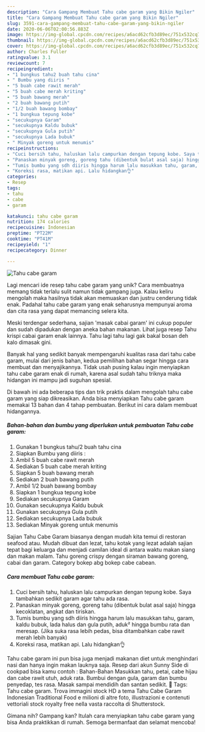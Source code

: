 ```yaml
---
description: "Cara Gampang Membuat Tahu cabe garam yang Bikin Ngiler"
title: "Cara Gampang Membuat Tahu cabe garam yang Bikin Ngiler"
slug: 3591-cara-gampang-membuat-tahu-cabe-garam-yang-bikin-ngiler
date: 2020-06-06T02:00:56.883Z
image: https://img-global.cpcdn.com/recipes/a6acd62cfb3d89ec/751x532cq70/tahu-cabe-garam-foto-resep-utama.jpg
thumbnail: https://img-global.cpcdn.com/recipes/a6acd62cfb3d89ec/751x532cq70/tahu-cabe-garam-foto-resep-utama.jpg
cover: https://img-global.cpcdn.com/recipes/a6acd62cfb3d89ec/751x532cq70/tahu-cabe-garam-foto-resep-utama.jpg
author: Charles Fuller
ratingvalue: 3.1
reviewcount: 7
recipeingredient:
- "1 bungkus tahu2 buah tahu cina"
- " Bumbu yang diiris "
- "5 buah cabe rawit merah"
- "5 buah cabe merah kriting"
- "5 buah bawang merah"
- "2 buah bawang putih"
- "1/2 buah bawang bombay"
- "1 bungkua tepung kobe"
- "secukupnya Garam"
- "secukupnya Kaldu bubuk"
- "secukupnya Gula putih"
- "secukupnya Lada bubuk"
- " Minyak goreng untuk menumis"
recipeinstructions:
- "Cuci bersih tahu, haluskan lalu campurkan dengan tepung kobe. Saya tambahkan sedikit garam agar tahu ada rasa."
- "Panaskan minyak goreng, goreng tahu (dibentuk bulat asal saja) hingga kecoklatan, angkat dan tiriskan."
- "Tumis bumbu yang sdh diiris hingga harum lalu masukkan tahu, garam, kaldu bubuk, lada halus dan gula putih, aduk² hingga bumbu rata dan meresap. (Jika suka rasa lebih pedas, bisa ditambahkan cabe rawit merah lebih banyak)"
- "Koreksi rasa, matikan api. Lalu hidangkan👌"
categories:
- Resep
tags:
- tahu
- cabe
- garam

katakunci: tahu cabe garam 
nutrition: 174 calories
recipecuisine: Indonesian
preptime: "PT22M"
cooktime: "PT41M"
recipeyield: "1"
recipecategory: Dinner

---
```



![Tahu cabe garam](https://img-global.cpcdn.com/recipes/a6acd62cfb3d89ec/751x532cq70/tahu-cabe-garam-foto-resep-utama.jpg)

Lagi mencari ide resep tahu cabe garam yang unik? Cara membuatnya memang tidak terlalu sulit namun tidak gampang juga. Kalau keliru mengolah maka hasilnya tidak akan memuaskan dan justru cenderung tidak enak. Padahal tahu cabe garam yang enak seharusnya mempunyai aroma dan cita rasa yang dapat memancing selera kita.

Meski terdengar sederhana, sajian &#39;masak cabai garam&#39; ini cukup populer dan sudah dipadukan dengan aneka bahan makanan. Lihat juga resep Tahu krispi cabai garam enak lainnya. Tahu lagi tahu lagi gak bakal bosan deh kalo dimasak gini.

Banyak hal yang sedikit banyak mempengaruhi kualitas rasa dari tahu cabe garam, mulai dari jenis bahan, kedua pemilihan bahan segar hingga cara membuat dan menyajikannya. Tidak usah pusing kalau ingin menyiapkan tahu cabe garam enak di rumah, karena asal sudah tahu triknya maka hidangan ini mampu jadi suguhan spesial.


Di bawah ini ada beberapa tips dan trik praktis dalam mengolah tahu cabe garam yang siap dikreasikan. Anda bisa menyiapkan Tahu cabe garam memakai 13 bahan dan 4 tahap pembuatan. Berikut ini cara dalam membuat hidangannya.

<!--inarticleads1-->

##### Bahan-bahan dan bumbu yang diperlukan untuk pembuatan Tahu cabe garam:

1. Gunakan 1 bungkus tahu/2 buah tahu cina
1. Siapkan  Bumbu yang diiris :
1. Ambil 5 buah cabe rawit merah
1. Sediakan 5 buah cabe merah kriting
1. Siapkan 5 buah bawang merah
1. Sediakan 2 buah bawang putih
1. Ambil 1/2 buah bawang bombay
1. Siapkan 1 bungkua tepung kobe
1. Sediakan secukupnya Garam
1. Gunakan secukupnya Kaldu bubuk
1. Gunakan secukupnya Gula putih
1. Sediakan secukupnya Lada bubuk
1. Sediakan  Minyak goreng untuk menumis


Sajian Tahu Cabe Garam biasanya dengan mudah kita temui di restoran seafood atau. Mudah dibuat dan lezat, tahu kotak yang lezat adalah sajian tepat bagi keluarga dan menjadi camilan ideal di antara waktu makan siang dan makan malam. Tahu goreng crispy dengan siraman bawang goreng, cabai dan garam. Category bokep abg bokep cabe cabean. 

<!--inarticleads2-->

##### Cara membuat Tahu cabe garam:

1. Cuci bersih tahu, haluskan lalu campurkan dengan tepung kobe. Saya tambahkan sedikit garam agar tahu ada rasa.
1. Panaskan minyak goreng, goreng tahu (dibentuk bulat asal saja) hingga kecoklatan, angkat dan tiriskan.
1. Tumis bumbu yang sdh diiris hingga harum lalu masukkan tahu, garam, kaldu bubuk, lada halus dan gula putih, aduk² hingga bumbu rata dan meresap. (Jika suka rasa lebih pedas, bisa ditambahkan cabe rawit merah lebih banyak)
1. Koreksi rasa, matikan api. Lalu hidangkan👌


Tahu cabe garam ini pun bisa juga menjadi makanan diet untuk menghindari nasi dan hanya ingin makan lauknya saja. Resep dari akun Sunny Side di cookpad bisa kamu contoh : Bahan-Bahan  Masukkan tahu, petai, cabe hijau dan cabe rawit utuh, aduk rata. Bumbui dengan gula, garam dan bumbu penyedap, tes rasa. Masak sampai mendidih dan santan sedikit.  Tags: Tahu cabe garam. Trova immagini stock HD a tema Tahu Cabe Garam Indonesian Traditional Food e milioni di altre foto, illustrazioni e contenuti vettoriali stock royalty free nella vasta raccolta di Shutterstock. 

Gimana nih? Gampang kan? Itulah cara menyiapkan tahu cabe garam yang bisa Anda praktikkan di rumah. Semoga bermanfaat dan selamat mencoba!
